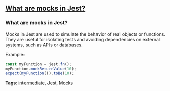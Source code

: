 ## [What are mocks in Jest?](#what-are-mocks-in-jest)

### What are mocks in Jest?

Mocks in Jest are used to simulate the behavior of real objects or functions. They are useful for isolating tests and avoiding dependencies on external systems, such as APIs or databases.

Example:

```javascript
const myFunction = jest.fn();
myFunction.mockReturnValue(10);
expect(myFunction()).toBe(10);
```

**Tags**: [intermediate](./level/intermediate), [Jest](./theme/jest), [Mocks](./theme/mocks)



